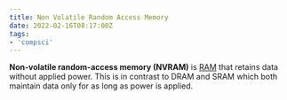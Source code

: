 ```yaml
---
title: Non Volatile Random Access Memory
date: 2022-02-16T08:17:00Z
tags:
- 'compsci'
---
```


**Non-volatile random-access memory (NVRAM)** is [RAM](20220216081431-random-access-memory.md)
that retains data without applied power. This is in contrast to DRAM and SRAM
which both maintain data only for as long as power is applied. 
